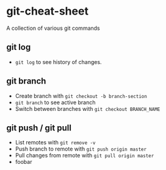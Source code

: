 # git-cheat-sheet

A collection of various git commands

## git log

* `git log` to see history of changes.

## git branch

* Create branch with `git checkout -b branch-section`
* `git branch` to see active branch
* Switch between branches with `git checkout BRANCH_NAME`

## git push / git pull

* List remotes with `git remove -v`
* Push branch to remote with `git push origin master`
* Pull changes from remote with `git pull origin master`
* foobar
